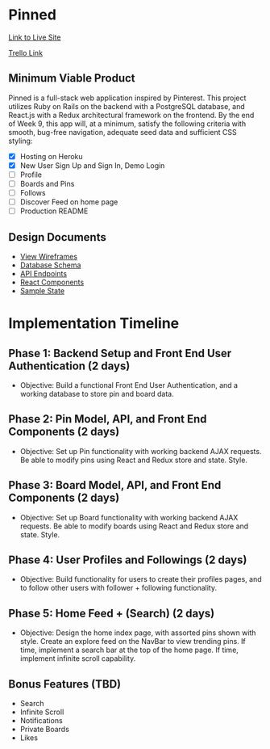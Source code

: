 # Pinned

[Link to Live Site](https://pin-ned.herokuapp.com)

[Trello Link](https://trello.com/b/2voW9qIb/pinned)


## Minimum Viable Product

Pinned is a full-stack web application inspired by Pinterest. This project utilizes Ruby on Rails on the backend with a PostgreSQL database, and React.js with a Redux architectural framework on the frontend. By the end of Week 9, this app will, at a minimum, satisfy the following criteria with smooth, bug-free navigation, adequate seed data and sufficient CSS styling:

- [x] Hosting on Heroku
- [x] New User Sign Up and Sign In, Demo Login
- [ ] Profile
- [ ] Boards and Pins
- [ ] Follows
- [ ] Discover Feed on home page
- [ ] Production README

## Design Documents

* [View Wireframes][views]
* [Database Schema][db_schema]
* [API Endpoints][api_endpoints]
* [React Components][component_hierarchy]
* [Sample State][sample-state]

[db_schema]: ./schema.md
[views]: ./views.md
[api_endpoints]: ./api-endpoints.md
[component_hierarchy]: ./component-hierarchy.md
[sample-state]: ./sample-state.md

# Implementation Timeline

## Phase 1: Backend Setup and Front End User Authentication (2 days)

+ Objective: Build a functional Front End User Authentication, and a working database to store pin and board data.

## Phase 2: Pin Model, API, and Front End Components (2 days)

+ Objective: Set up Pin functionality with working backend AJAX requests. Be able to modify pins using React and Redux store and state. Style.

## Phase 3: Board Model, API, and Front End Components  (2 days)

+ Objective: Set up Board functionality with working backend AJAX requests. Be able to modify boards using React and Redux store and state. Style.

## Phase 4: User Profiles and Followings (2 days)

+ Objective: Build functionality for users to create their profiles pages, and to follow other users with follower + following functionality.

## Phase 5: Home Feed + (Search) (2 days)

+ Objective: Design the home index page, with assorted pins shown with style. Create an explore feed on the NavBar to view trending pins. If time, implement a search bar at the top of the home page. If time, implement infinite scroll capability.


## Bonus Features (TBD)

+ Search
+ Infinite Scroll
+ Notifications
+ Private Boards
+ Likes
